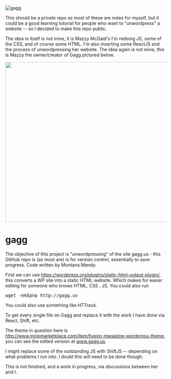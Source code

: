 ![gagg](https://getprowl.com/assets/images/gagg.png)

This should be a private repo as most of these are notes for myself, but it could be a good learning tutorial for people who want to "unwordpress" a website -- so I decided to make this repo public.

The idea in itself is not mine, it is Mazzy McDaid's I'm redoing JS, some of the CSS, and of course some HTML. I'm also inserting some ReactJS and the process of unwordpressing her website. The idea again is not mine, this is Mazzy the owner/creator of Gagg pictured below. 

<img src="http://getprowl.com/assets/images/mazzy.png" width="1400" height="500" />

# gagg
The objective of this project is "unwordpressing" of the site gagg.us - this GitHub repo is (as most are) is for version control, essentially to save progress. Code written by Montana Mendy.

First we can use https://wordpress.org/plugins/static-html-output-plugin/, this converts a WP site into a static HTML website. Which makes for easier editing for someone who knows HTML, CSS , JS. You could also run 

<pre>wget -mkEpnp http://gagg.us</pre> 

You could also use something like HTTrack. 

To get every single file on Gagg and replace it with the work I have done via React, Shift, etc. 

The theme in question here is http://www.mojomarketplace.com/item/fusion-magazine-wordpress-theme, you can see the edited version at www.gagg.us.

I might replace some of the outstanding JS with ShiftJS -- depending on what problems I run into. I doubt this will need to be done though.

This is not finished, and a work in progress, via discussions between her and I. 
